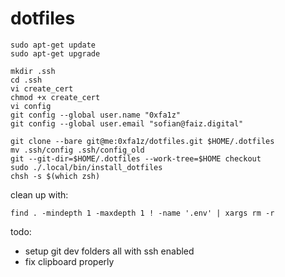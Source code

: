 # dotfiles

```shell
sudo apt-get update
sudo apt-get upgrade

mkdir .ssh
cd .ssh
vi create_cert
chmod +x create_cert
vi config
git config --global user.name "0xfa1z"
git config --global user.email "sofian@faiz.digital"

git clone --bare git@me:0xfa1z/dotfiles.git $HOME/.dotfiles
mv .ssh/config .ssh/config_old
git --git-dir=$HOME/.dotfiles --work-tree=$HOME checkout
sudo ./.local/bin/install_dotfiles
chsh -s $(which zsh)
```

clean up with: 
```shell
find . -mindepth 1 -maxdepth 1 ! -name '.env' | xargs rm -r
```

todo:
- setup git dev folders all with ssh enabled
- fix clipboard properly
